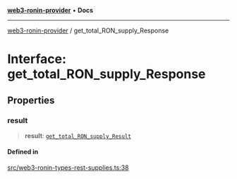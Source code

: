 [**web3-ronin-provider**](../README.md) • **Docs**

***

[web3-ronin-provider](../globals.md) / get\_total\_RON\_supply\_Response

# Interface: get\_total\_RON\_supply\_Response

## Properties

### result

> **result**: [`get_total_RON_supply_Result`](get_total_RON_supply_Result.md)

#### Defined in

[src/web3-ronin-types-rest-supplies.ts:38](https://github.com/chuacw/web3-ronin-provider/blob/5334d3e4a39d6911ce4028a880b09b3429564837/src/web3-ronin-types-rest-supplies.ts#L38)
